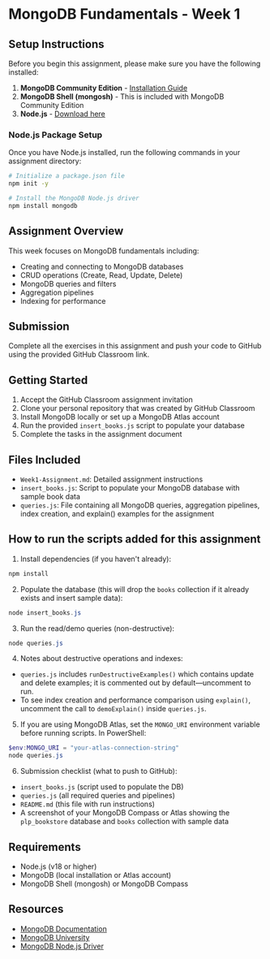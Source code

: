 # MongoDB Fundamentals - Week 1

## Setup Instructions

Before you begin this assignment, please make sure you have the following installed:

1. **MongoDB Community Edition** - [Installation Guide](https://www.mongodb.com/docs/manual/administration/install-community/)
2. **MongoDB Shell (mongosh)** - This is included with MongoDB Community Edition
3. **Node.js** - [Download here](https://nodejs.org/)

### Node.js Package Setup

Once you have Node.js installed, run the following commands in your assignment directory:

```bash
# Initialize a package.json file
npm init -y

# Install the MongoDB Node.js driver
npm install mongodb
```

## Assignment Overview

This week focuses on MongoDB fundamentals including:
- Creating and connecting to MongoDB databases
- CRUD operations (Create, Read, Update, Delete)
- MongoDB queries and filters
- Aggregation pipelines
- Indexing for performance

## Submission

Complete all the exercises in this assignment and push your code to GitHub using the provided GitHub Classroom link.

## Getting Started

1. Accept the GitHub Classroom assignment invitation
2. Clone your personal repository that was created by GitHub Classroom
3. Install MongoDB locally or set up a MongoDB Atlas account
4. Run the provided `insert_books.js` script to populate your database
5. Complete the tasks in the assignment document

## Files Included

- `Week1-Assignment.md`: Detailed assignment instructions
- `insert_books.js`: Script to populate your MongoDB database with sample book data
 - `queries.js`: File containing all MongoDB queries, aggregation pipelines, index creation, and explain() examples for the assignment

## How to run the scripts added for this assignment

1. Install dependencies (if you haven't already):

```bash
npm install
```

2. Populate the database (this will drop the `books` collection if it already exists and insert sample data):

```powershell
node insert_books.js
```

3. Run the read/demo queries (non-destructive):

```powershell
node queries.js
```

4. Notes about destructive operations and indexes:
- `queries.js` includes `runDestructiveExamples()` which contains update and delete examples; it is commented out by default—uncomment to run.
- To see index creation and performance comparison using `explain()`, uncomment the call to `demoExplain()` inside `queries.js`.

5. If you are using MongoDB Atlas, set the `MONGO_URI` environment variable before running scripts. In PowerShell:

```powershell
$env:MONGO_URI = "your-atlas-connection-string"
node queries.js
```

6. Submission checklist (what to push to GitHub):
 - `insert_books.js` (script used to populate the DB)
 - `queries.js` (all required queries and pipelines)
 - `README.md` (this file with run instructions)
 - A screenshot of your MongoDB Compass or Atlas showing the `plp_bookstore` database and `books` collection with sample data


## Requirements

- Node.js (v18 or higher)
- MongoDB (local installation or Atlas account)
- MongoDB Shell (mongosh) or MongoDB Compass

## Resources

- [MongoDB Documentation](https://docs.mongodb.com/)
- [MongoDB University](https://university.mongodb.com/)
- [MongoDB Node.js Driver](https://mongodb.github.io/node-mongodb-native/) 
